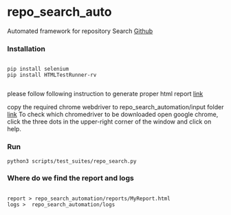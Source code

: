 # repo_search_auto

Automated framework for repository Search [Github](https://github.com/kesavan-rangan/repo-search)

### Installation

```console

pip install selenium
pip install HTMLTestRunner-rv


```
please follow following instruction to generate proper html report [link](https://stackoverflow.com/questions/71858651/attributeerror-htmltestresult-object-has-no-attribute-count-relevant-tb-lev)

copy the required chrome webdriver to repo_search_automation/input folder [link](https://chromedriver.chromium.org/downloads)
To check which chromedriver to be downloaded open google chrome, click the three dots in the upper-right corner of the window and click on help.

### Run

```console
python3 scripts/test_suites/repo_search.py

```

### Where do we find the report and logs 

```console

report > repo_search_automation/reports/MyReport.html
logs >  repo_search_automation/logs
```
